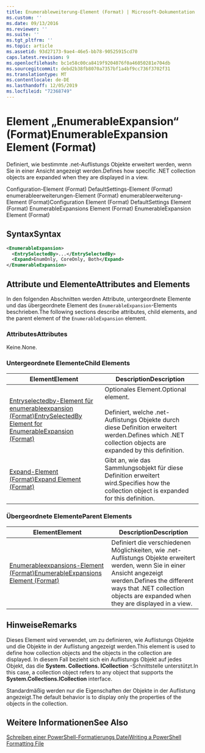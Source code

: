 ```yaml
---
title: Enumerableweiterung-Element (Format) | Microsoft-Dokumentation
ms.custom: ''
ms.date: 09/13/2016
ms.reviewer: ''
ms.suite: ''
ms.tgt_pltfrm: ''
ms.topic: article
ms.assetid: 93d27173-9ae4-46e5-bb78-90525915cd70
caps.latest.revision: 9
ms.openlocfilehash: bc1e58c00ca8419f9204076f0a46050281e704db
ms.sourcegitcommit: debd2b38fb8070a7357bf1a4bf9cc736f3702f31
ms.translationtype: MT
ms.contentlocale: de-DE
ms.lasthandoff: 12/05/2019
ms.locfileid: "72368749"
---
```

# <a name="enumerableexpansion-element-format"></a><span data-ttu-id="5ecea-102">Element „EnumerableExpansion“ (Format)</span><span class="sxs-lookup"><span data-stu-id="5ecea-102">EnumerableExpansion Element (Format)</span></span>

<span data-ttu-id="5ecea-103">Definiert, wie bestimmte .net-Auflistungs Objekte erweitert werden, wenn Sie in einer Ansicht angezeigt werden.</span><span class="sxs-lookup"><span data-stu-id="5ecea-103">Defines how specific .NET collection objects are expanded when they are displayed in a view.</span></span>

<span data-ttu-id="5ecea-104">Configuration-Element (Format) DefaultSettings-Element (Format) enumerableerweiterungen-Element (Format) enumerableerweiterung-Element (Format)</span><span class="sxs-lookup"><span data-stu-id="5ecea-104">Configuration Element (Format) DefaultSettings Element (Format) EnumerableExpansions Element (Format) EnumerableExpansion Element (Format)</span></span>

## <a name="syntax"></a><span data-ttu-id="5ecea-105">Syntax</span><span class="sxs-lookup"><span data-stu-id="5ecea-105">Syntax</span></span>

```xml
<EnumerableExpansion>
  <EntrySelectedBy>...</EntrySelectedBy>
  <Expand>EnumOnly, CoreOnly, Both</Expand>
</EnumerableExpansion>
```

## <a name="attributes-and-elements"></a><span data-ttu-id="5ecea-106">Attribute und Elemente</span><span class="sxs-lookup"><span data-stu-id="5ecea-106">Attributes and Elements</span></span>

<span data-ttu-id="5ecea-107">In den folgenden Abschnitten werden Attribute, untergeordnete Elemente und das übergeordnete Element des `EnumerableExpansion`-Elements beschrieben.</span><span class="sxs-lookup"><span data-stu-id="5ecea-107">The following sections describe attributes, child elements, and the parent element of the `EnumerableExpansion` element.</span></span>

### <a name="attributes"></a><span data-ttu-id="5ecea-108">Attributes</span><span class="sxs-lookup"><span data-stu-id="5ecea-108">Attributes</span></span>

<span data-ttu-id="5ecea-109">Keine.</span><span class="sxs-lookup"><span data-stu-id="5ecea-109">None.</span></span>

### <a name="child-elements"></a><span data-ttu-id="5ecea-110">Untergeordnete Elemente</span><span class="sxs-lookup"><span data-stu-id="5ecea-110">Child Elements</span></span>

|<span data-ttu-id="5ecea-111">Element</span><span class="sxs-lookup"><span data-stu-id="5ecea-111">Element</span></span>|<span data-ttu-id="5ecea-112">Description</span><span class="sxs-lookup"><span data-stu-id="5ecea-112">Description</span></span>|
|-------------|-----------------|
|[<span data-ttu-id="5ecea-113">Entryselectedby-Element für enumerableexpansion (Format)</span><span class="sxs-lookup"><span data-stu-id="5ecea-113">EntrySelectedBy Element for EnumerableExpansion (Format)</span></span>](./entryselectedby-element-for-enumerableexpansion-format.md)|<span data-ttu-id="5ecea-114">Optionales Element.</span><span class="sxs-lookup"><span data-stu-id="5ecea-114">Optional element.</span></span><br /><br /> <span data-ttu-id="5ecea-115">Definiert, welche .net-Auflistungs Objekte durch diese Definition erweitert werden.</span><span class="sxs-lookup"><span data-stu-id="5ecea-115">Defines which .NET collection objects are expanded by this definition.</span></span>|
|[<span data-ttu-id="5ecea-116">Expand-Element (Format)</span><span class="sxs-lookup"><span data-stu-id="5ecea-116">Expand Element (Format)</span></span>](./expand-element-format.md)|<span data-ttu-id="5ecea-117">Gibt an, wie das Sammlungsobjekt für diese Definition erweitert wird.</span><span class="sxs-lookup"><span data-stu-id="5ecea-117">Specifies how the collection object is expanded for this definition.</span></span>|

### <a name="parent-elements"></a><span data-ttu-id="5ecea-118">Übergeordnete Elemente</span><span class="sxs-lookup"><span data-stu-id="5ecea-118">Parent Elements</span></span>

|<span data-ttu-id="5ecea-119">Element</span><span class="sxs-lookup"><span data-stu-id="5ecea-119">Element</span></span>|<span data-ttu-id="5ecea-120">Description</span><span class="sxs-lookup"><span data-stu-id="5ecea-120">Description</span></span>|
|-------------|-----------------|
|[<span data-ttu-id="5ecea-121">Enumerableexpansions-Element (Format)</span><span class="sxs-lookup"><span data-stu-id="5ecea-121">EnumerableExpansions Element (Format)</span></span>](./enumerableexpansions-element-format.md)|<span data-ttu-id="5ecea-122">Definiert die verschiedenen Möglichkeiten, wie .net-Auflistungs Objekte erweitert werden, wenn Sie in einer Ansicht angezeigt werden.</span><span class="sxs-lookup"><span data-stu-id="5ecea-122">Defines the different ways that .NET collection objects are expanded when they are displayed in a view.</span></span>|

## <a name="remarks"></a><span data-ttu-id="5ecea-123">Hinweise</span><span class="sxs-lookup"><span data-stu-id="5ecea-123">Remarks</span></span>

<span data-ttu-id="5ecea-124">Dieses Element wird verwendet, um zu definieren, wie Auflistungs Objekte und die Objekte in der Auflistung angezeigt werden.</span><span class="sxs-lookup"><span data-stu-id="5ecea-124">This element is used to define how collection objects and the objects in the collection are displayed.</span></span> <span data-ttu-id="5ecea-125">In diesem Fall bezieht sich ein Auflistungs Objekt auf jedes Objekt, das die **System. Collections. ICollection** -Schnittstelle unterstützt.</span><span class="sxs-lookup"><span data-stu-id="5ecea-125">In this case, a collection object refers to any object that supports the  **System.Collections.ICollection** interface.</span></span>

<span data-ttu-id="5ecea-126">Standardmäßig werden nur die Eigenschaften der Objekte in der Auflistung angezeigt.</span><span class="sxs-lookup"><span data-stu-id="5ecea-126">The default behavior is to display only the properties of the objects in the collection.</span></span>

## <a name="see-also"></a><span data-ttu-id="5ecea-127">Weitere Informationen</span><span class="sxs-lookup"><span data-stu-id="5ecea-127">See Also</span></span>

[<span data-ttu-id="5ecea-128">Schreiben einer PowerShell-Formatierungs Datei</span><span class="sxs-lookup"><span data-stu-id="5ecea-128">Writing a PowerShell Formatting File</span></span>](./writing-a-powershell-formatting-file.md)
